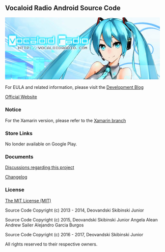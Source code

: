 ## Vocaloid Radio Android Source Code
![](/Documents/VocaloidRadioLogo.jpg)

For EULA and related information, please visit the [Development Blog](http://www.vocaloidradioapp.blogspot.com/)

[Official Website](http://vocaloidradio.com/)

### Notice

For the Xamarin version, please refer to the [Xamarin branch](https://github.com/Deovandski/vocaloid-radio-android/tree/Xamarin)

### Store Links

No londer available on Google Play.

### Documents
[Discussions regarding this project](Documents/Discussions.md)

[Changelog](Documents/version-information.txt)

### License
[The MIT License (MIT)](LICENSE)

Source Code Copyright (c) 2013 - 2014, Deovandski Skibinski Junior

Source Code Copyright (c) 2015,
Deovandski Skibinski Junior
Angela Alean
Andrew Sailer
Alejandro Garcia Burgos

Source Code Copyright (c) 2016 - 2017, Deovandski Skibinski Junior

All rights reserved to their respective owners.
